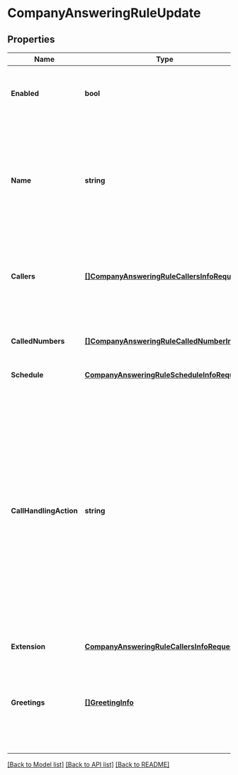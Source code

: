 # CompanyAnsweringRuleUpdate

## Properties

Name | Type | Description | Notes
------------ | ------------- | ------------- | -------------
**Enabled** | **bool** | Specifies if the rule is active or inactive. The default value is &#39;True&#39; | [optional] [default to true]
**Name** | **string** | Name of an answering rule specified by user. Max number of symbols is 30. The default value is &#39;My Rule N&#39; where &#39;N&#39; is the first free number | [optional] 
**Callers** | [**[]CompanyAnsweringRuleCallersInfoRequest**](CompanyAnsweringRuleCallersInfoRequest.md) | Answering rule will be applied when calls are received from the specified caller(s) | [optional] 
**CalledNumbers** | [**[]CompanyAnsweringRuleCalledNumberInfo**](CompanyAnsweringRuleCalledNumberInfo.md) | Answering rule will be applied when calling the specified number(s) | [optional] 
**Schedule** | [**CompanyAnsweringRuleScheduleInfoRequest**](CompanyAnsweringRuleScheduleInfoRequest.md) |  | [optional] 
**CallHandlingAction** | **string** | Specifies how incoming calls are forwarded. The default value is &#39;Operator&#39; &#39;Operator&#39; - play company greeting and forward to operator extension &#39;Disconnect&#39; - play company greeting and disconnect &#39;Bypass&#39; - bypass greeting to go to selected extension &#x3D; [&#39;Operator&#39;, &#39;Disconnect&#39;, &#39;Bypass&#39;] | [optional] 
**Extension** | [**CompanyAnsweringRuleCallersInfoRequest**](CompanyAnsweringRuleCallersInfoRequest.md) |  | [optional] 
**Greetings** | [**[]GreetingInfo**](GreetingInfo.md) | Greetings applied for an answering rule; only predefined greetings can be applied, see Dictionary Greeting List | [optional] 

[[Back to Model list]](../README.md#documentation-for-models) [[Back to API list]](../README.md#documentation-for-api-endpoints) [[Back to README]](../README.md)


